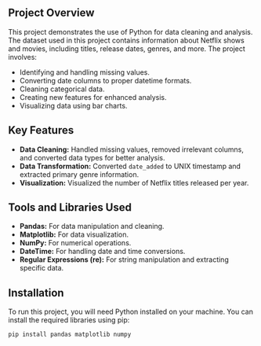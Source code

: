 ## Project Overview

This project demonstrates the use of Python for data cleaning and analysis. The dataset used in this project contains information about Netflix shows and movies, including titles, release dates, genres, and more. The project involves:

- Identifying and handling missing values.
- Converting date columns to proper datetime formats.
- Cleaning categorical data.
- Creating new features for enhanced analysis.
- Visualizing data using bar charts.

## Key Features

- **Data Cleaning:** Handled missing values, removed irrelevant columns, and converted data types for better analysis.
- **Data Transformation:** Converted `date_added` to UNIX timestamp and extracted primary genre information.
- **Visualization:** Visualized the number of Netflix titles released per year.

## Tools and Libraries Used

- **Pandas:** For data manipulation and cleaning.
- **Matplotlib:** For data visualization.
- **NumPy:** For numerical operations.
- **DateTime:** For handling date and time conversions.
- **Regular Expressions (re):** For string manipulation and extracting specific data.

## Installation

To run this project, you will need Python installed on your machine. You can install the required libraries using pip:

```bash
pip install pandas matplotlib numpy
